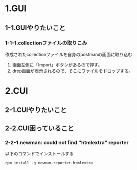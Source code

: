 # 1.GUI

## 1-1.GUIやりたいこと

### 1-1-1.collectionファイルの取りこみ

作成されたcollectionファイルを自身のpostmanの画面に取り込む

1. 画面左側に「Import」ボタンがあるので押す。
2. drop画面が表示されるので、そこにファイルをドロップする。


# 2.CUI

## 2-1.CUIやりたいこと

## 2-2.CUI困っていること

### 2-2-1.newman: could not find "htmlextra" reporter

以下のコマンドでインストールする
```
rpm install -g newman-reporter-htmlextra
```
